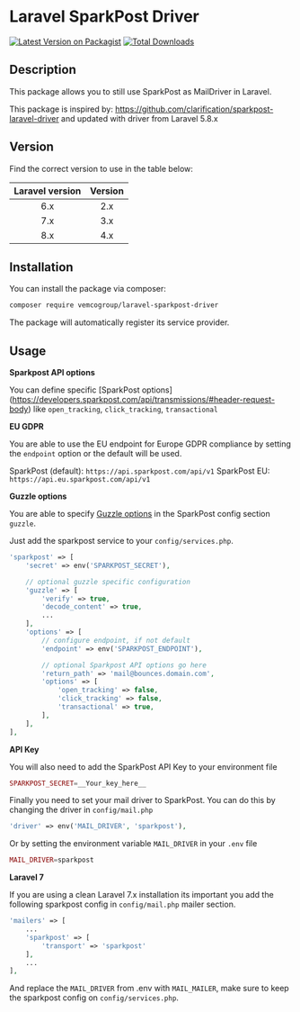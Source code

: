 # Laravel SparkPost Driver

[![Latest Version on Packagist](https://img.shields.io/packagist/v/vemcogroup/laravel-sparkpost-driver.svg?style=flat-square)](https://packagist.org/packages/vemcogroup/laravel-sparkpost-driver)
[![Total Downloads](https://img.shields.io/packagist/dt/vemcogroup/laravel-sparkpost-driver.svg?style=flat-square)](https://packagist.org/packages/vemcogroup/laravel-sparkpost-driver)

## Description

This package allows you to still use SparkPost as MailDriver in Laravel.

This package is inspired by: https://github.com/clarification/sparkpost-laravel-driver and updated with driver from Laravel 5.8.x

## Version

Find the correct version to use in the table below:

| Laravel version | Version |
| :---: | :---: |
| 6.x | 2.x |
| 7.x | 3.x |
| 8.x | 4.x |

## Installation

You can install the package via composer:

```bash
composer require vemcogroup/laravel-sparkpost-driver
```

The package will automatically register its service provider.

## Usage

**Sparkpost API options**

You can define specific [SparkPost options]
(https://developers.sparkpost.com/api/transmissions/#header-request-body) like `open_tracking`, `click_tracking`, `transactional`

**EU GDPR**

You are able to use the EU endpoint for Europe GDPR compliance by setting the `endpoint` option or the default will be used.

SparkPost (default): `https://api.sparkpost.com/api/v1`
SparkPost EU: `https://api.eu.sparkpost.com/api/v1`

**Guzzle options**

You are able to specify [Guzzle options](http://docs.guzzlephp.org/en/stable/request-options.html) in the SparkPost config section `guzzle`. 

Just add the sparkpost service to your `config/services.php`.

```php
'sparkpost' => [
    'secret' => env('SPARKPOST_SECRET'),

    // optional guzzle specific configuration
    'guzzle' => [
        'verify' => true,
        'decode_content' => true,
        ...
    ],
    'options' => [
        // configure endpoint, if not default
        'endpoint' => env('SPARKPOST_ENDPOINT'),

        // optional Sparkpost API options go here
        'return_path' => 'mail@bounces.domain.com',
        'options' => [
            'open_tracking' => false,
            'click_tracking' => false,
            'transactional' => true,
        ],
    ],
],
```

**API Key**

You will also need to add the SparkPost API Key to your environment file

```php
SPARKPOST_SECRET=__Your_key_here__
```

Finally you need to set your mail driver to SparkPost. You can do this by changing the driver in `config/mail.php`

```php
'driver' => env('MAIL_DRIVER', 'sparkpost'),
```

Or by setting the environment variable `MAIL_DRIVER` in your `.env` file

```php
MAIL_DRIVER=sparkpost
```

**Laravel 7**

If you are using a clean Laravel 7.x installation its important you add the following sparkpost config in `config/mail.php` mailer section.

```php
'mailers' => [
    ...
    'sparkpost' => [
        'transport' => 'sparkpost'
    ],
    ...
],
```
And replace the `MAIL_DRIVER` from .env with `MAIL_MAILER`, make sure to keep the sparkpost config on `config/services.php`.
